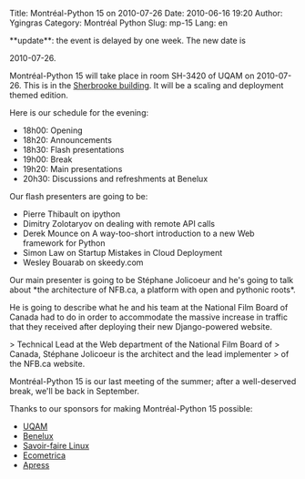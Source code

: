 Title: Montréal-Python 15 on 2010-07-26
Date: 2010-06-16 19:20
Author: Ygingras
Category: Montréal Python
Slug: mp-15
Lang: en

<!--:en-->**update**: the event is delayed by one week. The new date is
2010-07-26.

Montréal-Python 15 will take place in room SH-3420 of UQAM on
2010-07-26. This is in the [Sherbrooke building][]. It will be a scaling
and deployment themed edition.

Here is our schedule for the evening:

-   18h00: Opening
-   18h20: Announcements
-   18h30: Flash presentations
-   19h00: Break
-   19h20: Main presentations
-   20h30: Discussions and refreshments at Benelux

</p>
Our flash presenters are going to be:

-   Pierre Thibault on ipython
-   Dimitry Zolotaryov on dealing with remote API calls
-   Derek Mounce on A way-too-short introduction to a new Web framework
    for Python
-   Simon Law on Startup Mistakes in Cloud Deployment
-   Wesley Bouarab on skeedy.com

</p>
Our main presenter is going to be Stéphane Jolicoeur and he's going to
talk about *the architecture of NFB.ca, a platform with open and
pythonic roots*.

</p>
He is going to describe what he and his team at the National Film Board
of Canada had to do in order to accommodate the massive increase in
traffic that they received after deploying their new Django-powered
website.

<p>
> Technical Lead at the Web department of the National Film Board of
> Canada, Stéphane Jolicoeur is the architect and the lead implementer
> of the NFB.ca website.

</p>
Montréal-Python 15 is our last meeting of the summer; after a
well-deserved break, we'll be back in September.

Thanks to our sponsors for making Montréal-Python 15 possible:

-   [UQAM][]
-   [Benelux][]
-   [Savoir-faire Linux][]
-   [Ecometrica][]
-   [Apress][]

<!--:-->

</p>

  [Sherbrooke building]: http://www.uqam.ca/campus/pavillons/sh.htm
  [UQAM]: http://uqam.ca
  [Benelux]: http://www.brasseriebenelux.com/
  [Savoir-faire Linux]: http://savoirfairelinux.com
  [Ecometrica]: http://ecometrica.ca
  [Apress]: http://apress.com/

